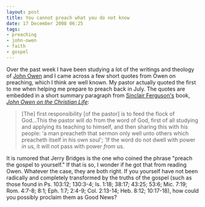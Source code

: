 ```yaml
---
layout: post
title: You cannot preach what you do not know
date: 17 December 2008 06:25
tags:
- preaching
- john-owen
- faith
- gospel
---
```

<p>Over the past week I have been studying a lot of the writings and theology of <a href="http://en.wikipedia.org/wiki/John_Owen_(theologian)">John Owen</a> and I came across a few short quotes from Owen on preaching, which I think are well known. My pastor actually quoted the first to me when helping me prepare to preach back in July. The quotes are embedded in a short summary paragraph from <a href="http://en.wikipedia.org/wiki/Sinclair_Ferguson">Sinclair Ferguson's</a> book, <a href="http://www.amazon.com/John-Owen-Christian-Sinclair-Ferguson/dp/0851515037/ref=pd_bbs_sr_1?ie=UTF8&amp;s=books&amp;qid=1229494759&amp;sr=8-1"><span style="font-style: italic;">John Owen on the Christian Life</span></a>:</p>

<blockquote>
[The] first responsibility [of the pastor] is to feed the flock of God...This the pastor will do from the word of God, first of all studying and applying its teaching to himself, and then sharing this with his people: 'a man preacheth that sermon only well unto others which preacheth itself in his own soul'; 'If the word do not dwell with power <em>in</em> us, it will not pass with power <em>from</em> us.</blockquote>

It is rumored that Jerry Bridges is the one who coined the phrase "preach the gospel to yourself." If that is so, I wonder if he got that from reading Owen.  Whatever the case, they are both right. If you yourself have not been radically and completely transformed by the truths of the gospel (such as those found in Ps. 103:12; 130:3-4; Is. 1:18; 38:17; 43:25; 53:6; Mic. 7:19; Rom. 4:7-8; 8:1; Eph. 1:7; 2:4-9; Col. 2:13-14; Heb. 8:12; 10:17-18), how could you possibly proclaim them as Good News?
